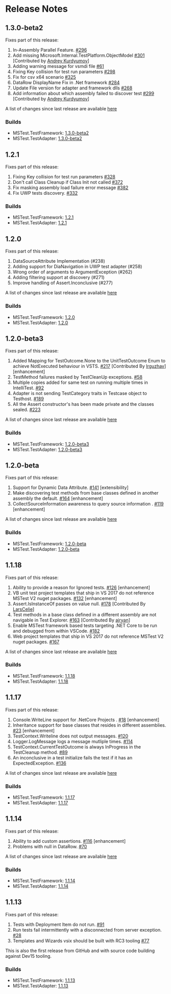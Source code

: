 # Release Notes

## 1.3.0-beta2
Fixes part of this release:
 1. In-Assembly Parallel Feature. [#296](https://github.com/Microsoft/testfx/pull/296)
 2. Add missing Microsoft.Internal.TestPlatform.ObjectModel [#301](https://github.com/Microsoft/testfx/pull/301) [Contributed by [Andrey Kurdyumov](https://github.com/kant2002)]
 3. Adding warning message for vsmdi file [#61](https://github.com/Microsoft/testfx/issues/61)
 4. Fixing Key collision for test run parameters [#298](https://github.com/Microsoft/testfx/issues/298)
 5. Fix for csv x64 scenario [#325](https://github.com/Microsoft/testfx/issues/325)
 6. DataRow DisplayName Fix in .Net framework [#284](https://github.com/Microsoft/testfx/issues/284)
 7. Update File version for adapter and framework dlls [#268](https://github.com/Microsoft/testfx/issues/268)
 8. Add information about which assembly failed to discover test [#299](https://github.com/Microsoft/testfx/pull/299) [Contributed by [Andrey Kurdyumov](https://github.com/kant2002)]
 
 A list of changes since last release are available [here](https://github.com/Microsoft/testfx/compare/v1.2.0...v1.3.0-beta2)

### Builds
 
* MSTest.TestFramework: [1.3.0-beta2](https://www.nuget.org/packages/MSTest.TestFramework/1.3.0-beta2)
* MSTest.TestAdapter: [1.3.0-beta2](https://www.nuget.org/packages/MSTest.TestAdapter/1.3.0-beta2)

## 1.2.1
Fixes part of this release:
 1. Fixing Key collision for test run parameters [#328](https://github.com/Microsoft/testfx/pull/328)
 2. Don't call Class Cleanup if Class Init not called [#372](https://github.com/Microsoft/testfx/pull/372)
 3. Fix masking assembly load failure error message [#382](https://github.com/Microsoft/testfx/pull/382)
 4. Fix UWP tests discovery. [#332](https://github.com/Microsoft/testfx/pull/332)
 
### Builds
 
* MSTest.TestFramework: [1.2.1](https://www.nuget.org/packages/MSTest.TestFramework/1.2.1)
* MSTest.TestAdapter: [1.2.1](https://www.nuget.org/packages/MSTest.TestAdapter/1.2.1)

## 1.2.0
Fixes part of this release:
 1. DataSourceAttribute Implementation (#238)
 2. Adding support for DiaNavigation in UWP test adapter (#258)
 3. Wrong order of arguments to ArgumentException (#262)
 4. Adding filtering support at discovery (#271)
 5. Improve handling of Assert.Inconclusive (#277)
 
 A list of changes since last release are available [here](https://github.com/Microsoft/testfx/compare/v1.2.0-beta3...v1.2.0)

### Builds
 
* MSTest.TestFramework: [1.2.0](https://www.nuget.org/packages/MSTest.TestFramework/1.2.0)
* MSTest.TestAdapter: [1.2.0](https://www.nuget.org/packages/MSTest.TestAdapter/1.2.0)

## 1.2.0-beta3
Fixes part of this release:
 1. Added Mapping for TestOutcome.None to the UnitTestOutcome Enum to achieve NotExecuted behaviour in VSTS. [#217](https://github.com/Microsoft/testfx/issues/217) [Contributed By [Irguzhav](https://github.com/irguzhav)] [enhancement]
 2. TestMethod failures masked by TestCleanUp exceptions. [#58](https://github.com/Microsoft/testfx/issues/58)
 3. Multiple copies added for same test on running multiple times in IntelliTest. [#92](https://github.com/Microsoft/testfx/issues/92)
 4. Adapter is not sending TestCategory traits in Testcase object to Testhost. [#189](https://github.com/Microsoft/testfx/issues/189) 
 5. All the Assert constructor's has been made private and the classes sealed. [#223](https://github.com/Microsoft/testfx/issues/223)
 
 A list of changes since last release are available [here](https://github.com/Microsoft/testfx/compare/v1.2.0-beta...v1.2.0-beta3)
 
 ### Builds
 
* MSTest.TestFramework: [1.2.0-beta3](https://www.nuget.org/packages/MSTest.TestFramework/1.2.0-beta3)
* MSTest.TestAdapter: [1.2.0-beta3](https://www.nuget.org/packages/MSTest.TestAdapter/1.2.0-beta3)

## 1.2.0-beta
Fixes part of this release:
 1. Support for Dynamic Data Attribute. [#141](https://github.com/Microsoft/testfx/issues/141) [extensibility]
 2. Make discovering test methods from base classes defined in another assembly the default. [#164](https://github.com/Microsoft/testfx/issues/164) [enhancement]
 3. CollectSourceInformation awareness to query source information . [#119](https://github.com/Microsoft/testfx/issues/119) [enhancement]
 
 A list of changes since last release are available [here](https://github.com/Microsoft/testfx/compare/v1.1.18...v1.2.0-beta)
 
 ### Builds
 
* MSTest.TestFramework: [1.2.0-beta](https://www.nuget.org/packages/MSTest.TestFramework/1.2.0-beta)
* MSTest.TestAdapter: [1.2.0-beta](https://www.nuget.org/packages/MSTest.TestAdapter/1.2.0-beta)

## 1.1.18
Fixes part of this release:
 1. Ability to provide a reason for Ignored tests. [#126](https://github.com/Microsoft/testfx/issues/126) [enhancement]
 2. VB unit test project templates that ship in VS 2017 do not reference MSTest V2 nuget packages. [#132](https://github.com/Microsoft/testfx/issues/132) [enhancement]
 3. Assert.IsInstanceOf passes on value null. [#178](https://github.com/Microsoft/testfx/issues/178) [Contributed By [LarsCelie](https://github.com/larscelie)]
 4. Test methods in a base class defined in a different assembly are not navigable in Test Explorer. [#163](https://github.com/Microsoft/testfx/issues/163) [Contributed By [ajryan](https://github.com/ajryan)]
 5. Enable MSTest framework based tests targeting .NET Core to be run and debugged from within VSCode. [#182](https://github.com/Microsoft/testfx/issues/182)
 6. Web project templates that ship in VS 2017 do not reference MSTest V2 nuget packages. [#167](https://github.com/Microsoft/testfx/issues/167) 
 
 A list of changes since last release are available [here](https://github.com/Microsoft/testfx/compare/v1.1.17...v1.1.18)
 
 ### Builds
 
* MSTest.TestFramework: [1.1.18](https://www.nuget.org/packages/MSTest.TestFramework/1.1.18)
* MSTest.TestAdapter: [1.1.18](https://www.nuget.org/packages/MSTest.TestAdapter/1.1.18)

## 1.1.17
Fixes part of this release:
 1. Console.WriteLine support for .NetCore Projects . [#18](https://github.com/Microsoft/testfx/issues/18) [enhancement]
 2. Inheritance support for base classes that resides in different assemblies. [#23](https://github.com/Microsoft/testfx/issues/23) [enhancement]
 3. TestContext.Writeline does not output messages. [#120](https://github.com/Microsoft/testfx/issues/120)
 4. Logger.LogMessage logs a message mutliple times. [#114](https://github.com/Microsoft/testfx/issues/114)
 5. TestContext.CurrentTestOutcome is always InProgress in the TestCleanup method. [#89](https://github.com/Microsoft/testfx/issues/89)
 6. An inconclusive in a test initialize fails the test if it has an ExpectedException. [#136](https://github.com/Microsoft/testfx/issues/136) 
 
 A list of changes since last release are available [here](https://github.com/Microsoft/testfx/compare/v1.1.14...v1.1.17)
 
 ### Builds
 
* MSTest.TestFramework: [1.1.17](https://www.nuget.org/packages/MSTest.TestFramework/1.1.17)
* MSTest.TestAdapter: [1.1.17](https://www.nuget.org/packages/MSTest.TestAdapter/1.1.17)

## 1.1.14
Fixes part of this release:
 1. Ability to add custom assertions. [#116](https://github.com/Microsoft/testfx/issues/116) [enhancement]
 2. Problems with null in DataRow. [#70](https://github.com/Microsoft/testfx/issues/70)
 
 A list of changes since last release are available [here](https://github.com/Microsoft/testfx/compare/v1.1.13...v1.1.14)
 
 ### Builds
 
* MSTest.TestFramework: [1.1.14](https://www.nuget.org/packages/MSTest.TestFramework/1.1.14)
* MSTest.TestAdapter: [1.1.14](https://www.nuget.org/packages/MSTest.TestAdapter/1.1.14)

## 1.1.13
Fixes part of this release:
 1. Tests with Deployment Item do not run. [#91](https://github.com/Microsoft/testfx/issues/91)
 2. Run tests fail intermittently with a disconnected from server exception. [#28](https://github.com/Microsoft/testfx/issues/28)
 3. Templates and Wizards vsix should be built with RC3 tooling [#77](https://github.com/Microsoft/testfx/issues/77)

This is also the first release from GitHub and with source code building against Dev15 tooling.

### Builds

* MSTest.TestFramework: [1.1.13](https://www.nuget.org/packages/MSTest.TestFramework/1.1.13)
* MSTest.TestAdapter: [1.1.13](https://www.nuget.org/packages/MSTest.TestAdapter/1.1.13)

